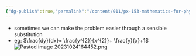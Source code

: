 ```yaml
---
{"dg-publish":true,"permalink":"/content/011/px-153-mathematics-for-physicists/term-1/px-153-c-first-order-od-es/px-153-c5-substitution/","noteIcon":"1","created":"2025-08-27T13:14:00.525+01:00","updated":"2024-11-26T19:36:55.000+00:00"}
---
```


- sometimes we can make the problem easier through a sensible substitution
- eg: $\frac{dy}{dx}= \frac{y^{2}}{x^{2}}+ \frac{y}{x}+1$
![Pasted image 20231024164452.png](/img/user/pics/Pasted%20image%2020231024164452.png)
